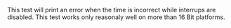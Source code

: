 This test will print an error when the time is incorrect while interrups are disabled.
This test works only reasonaly well on more than 16 Bit platforms.